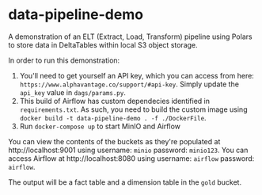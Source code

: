 # data-pipeline-demo
A demonstration of an ELT (Extract, Load, Transform) pipeline using Polars to store data in DeltaTables within local S3 object storage.

In order to run this demonstration:
1. You'll need to get yourself an API key, which you can access from here: `https://www.alphavantage.co/support/#api-key`. Simply update the `api_key` value in `dags/params.py`.
2. This build of Airflow has custom dependecies identified in `requirements.txt`. As such, you need to build the custom image using `docker build -t data-pipeline-demo . -f ./DockerFile`.
3. Run `docker-compose up` to start MinIO and Airflow

You can view the contents of the buckets as they're populated at http://localhost:9001 using username: `minio` password: `minio123`.
You can access Airflow at http://localhost:8080 using username: `airflow` password: `airflow`.

The output will be a fact table and a dimension table in the `gold` bucket.
